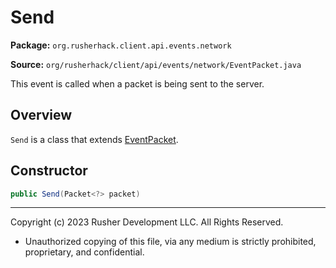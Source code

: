 # Send

**Package:** `org.rusherhack.client.api.events.network`

**Source:** `org/rusherhack/client/api/events/network/EventPacket.java`

This event is called when a packet is being sent to the server.

## Overview

`Send` is a class that extends [EventPacket](EventPacket.md).

## Constructor

```java
public Send(Packet<?> packet)
```

---

Copyright (c) 2023 Rusher Development LLC. All Rights Reserved.
* Unauthorized copying of this file, via any medium is strictly prohibited, proprietary, and confidential.
